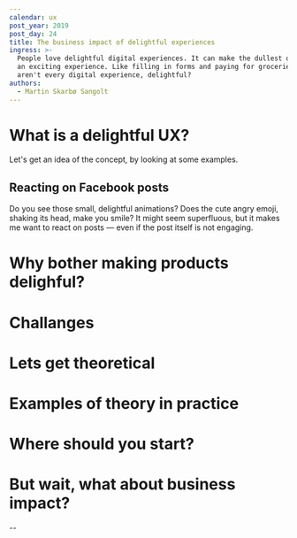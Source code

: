 ```yaml
---
calendar: ux
post_year: 2019
post_day: 24
title: The business impact of delightful experiences
ingress: >-
  People love delightful digital experiences. It can make the dullest of tasks —
  an exciting experience. Like filling in forms and paying for groceries. So why
  aren't every digital experience, delightful?
authors:
  - Martin Skarbø Sangolt
---
```

# What is a delightful UX?

Let's get an idea of the concept, by looking at some examples.

## Reacting on Facebook posts

Do you see those small, delightful animations? Does the cute angry emoji, shaking its head, make you smile? It might seem superfluous, but it makes me want to react on posts — even if the post itself is not engaging.



# Why bother making products delighful?



# Challanges



# Lets get theoretical



# Examples of theory in practice



# Where should you start?



# But wait, what about business impact?





\--
